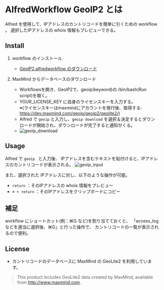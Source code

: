 AlfredWorkflow GeoIP2 とは
=============================================================================

Alfred を使用して、IPアドレスのカントリコードを簡単に引くための workflow 。
選択したIPアドレスの whois 情報もプレビューできる。


## Install

1. workflow のインストール
    - [GeoIP2.alfredworkflow のダウンロード](https://github.com/harasou/alfred-workflows)

1. MaxMind からデータベースのダウンロード
	 - Workflowsを開き、GeoIP2で、geoip(keyword)の /bin/bash(Run script)を開く。
	 - YOUR_LICENSE_KEY に自身のライセンスキーを入力する。<br>
	   ※(ライセンスキーはmaxmindにアカウントを発行後、取得する: https://dev.maxmind.com/geoip/geoip2/geolite2/)
    - Alfred で `geoip` と入力し、`geoip download` を選択＆決定するとダウンロードが開始され、ダウンロードが完了すると通知がくる。
    - ![geoip_download](img/geoip_download.png)

## Usage

Alfred で `geoip ` と入力後、 IPアドレスを含むテキストを貼付けると、IPアドレスのカントリコードが表示される。
![geoip_input](img/geoip_input.png)

また、選択された IPアドレスに対し、以下のような操作が可能。

- `return` ：そのIPアドレスの whois 情報をプレビュー
- `⌘ + return` ：そのIPアドレスをクリップボードにコピー

## 補足

workflow にショートカット(例：⌘G など)を割り当てておくと、
「access_log などを適当に選択後、⌘G」と行った操作で、 カントリコードの一覧が表示されるので便利。

## License

- カントリコードのデータベースに MaxMind の GeoLite2 を利用しています。
> This product includes GeoLite2 data created by MaxMind, available from
<a href="http://www.maxmind.com">http://www.maxmind.com</a>.

